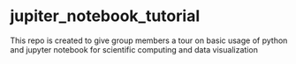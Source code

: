 # jupiter_notebook_tutorial
This repo is created to give group members a tour on basic usage of python and jupyter notebook for scientific computing and data visualization
